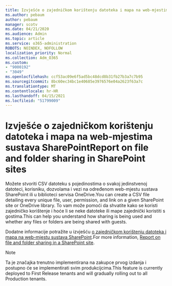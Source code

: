 ```yaml
---
title: Izvješće o zajedničkom korištenju datoteka i mapa na web-mjestima sustava SharePoint
ms.author: pebaum
author: pebaum
manager: scotv
ms.date: 04/21/2020
ms.audience: Admin
ms.topic: article
ms.service: o365-administration
ROBOTS: NOINDEX, NOFOLLOW
localization_priority: Normal
ms.collection: Adm_O365
ms.custom:
- "9000192"
- "3049"
ms.openlocfilehash: ccf53ac09e6f5ad5bc48dcd8b31fb27b3a7c7b95
ms.sourcegitcommit: 8bc60ec34bc1e40685e3976576e04a2623f63a7c
ms.translationtype: MT
ms.contentlocale: hr-HR
ms.lasthandoff: 04/15/2021
ms.locfileid: "51799009"
---
```

# <a name="report-on-file-and-folder-sharing-in-sharepoint-sites"></a><span data-ttu-id="bc860-102">Izvješće o zajedničkom korištenju datoteka i mapa na web-mjestima sustava SharePoint</span><span class="sxs-lookup"><span data-stu-id="bc860-102">Report on file and folder sharing in SharePoint sites</span></span>

<span data-ttu-id="bc860-103">Možete stvoriti CSV datoteku s pojedinostima o svakoj jedinstvenoj datoteci, korisniku, dozvolama i vezi na određenom web-mjestu sustava SharePoint ili u biblioteci servisa OneDrive.</span><span class="sxs-lookup"><span data-stu-id="bc860-103">You can create a CSV file detailing every unique file, user, permission, and link on a given SharePoint site or OneDrive library.</span></span> <span data-ttu-id="bc860-104">To vam može pomoći da shvatite kako se koristi zajedničko korištenje i hoće li se neke datoteke ili mape zajednički koristiti s gostima.</span><span class="sxs-lookup"><span data-stu-id="bc860-104">This can help you understand how sharing is being used and whether any files or folders are being shared with guests.</span></span>

<span data-ttu-id="bc860-105">Dodatne informacije potražite u izvješću [o zajedničkom korištenju datoteka i mapa na web-mjestu sustava SharePoint](https://docs.microsoft.com/sharepoint/sharing-reports).</span><span class="sxs-lookup"><span data-stu-id="bc860-105">For more information, [Report on file and folder sharing in a SharePoint site](https://docs.microsoft.com/sharepoint/sharing-reports).</span></span>

> [!NOTE]
> <span data-ttu-id="bc860-106">Ta je značajka trenutno implementirana na zakupce prvog izdanja i postupno će se implementirati svim produkcijcima.</span><span class="sxs-lookup"><span data-stu-id="bc860-106">This feature is currently deployed to First Release tenants and will gradually rolling out to all Production tenants.</span></span>